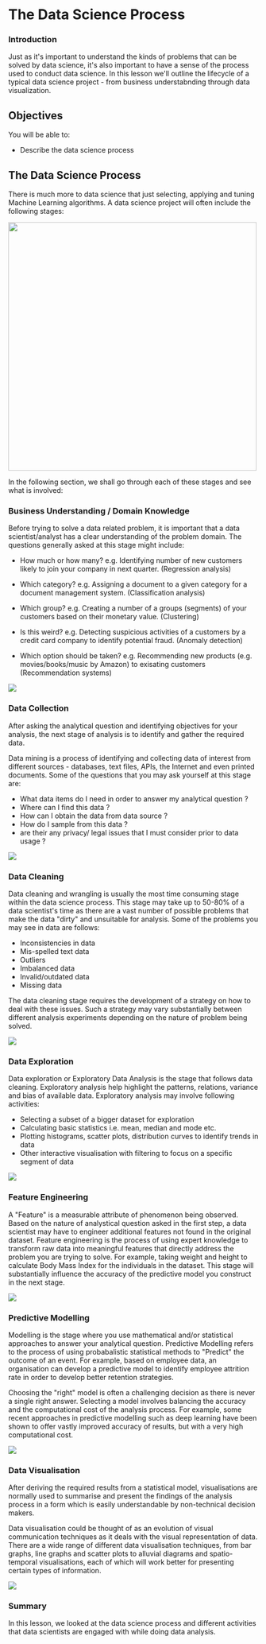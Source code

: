 
# The Data Science Process

### Introduction

Just as it's important to understand the kinds of problems that can be solved by data science, it's also important to have a sense of the process used to conduct data science. In this lesson we'll outline the lifecycle of a typical data science project - from business understabnding through data visualization.

## Objectives
You will be able to:
* Describe the data science process

## The Data Science Process

There is much more to data science that just selecting, applying and tuning Machine Learning algorithms. A data science project will often include the following stages:

<img src="chart.png" width = "500"/>

In the following section, we shall go through each of these stages and see what is involved:

### Business Understanding / Domain Knowledge

Before trying to solve a data related problem, it is important that a data scientist/analyst has a clear understanding of the problem domain. The questions generally asked at this stage might include:

* How much or how many? e.g. Identifying number of new customers likely to join your company in next quarter. (Regression analysis)

* Which category? e.g. Assigning a document to a given category for a document management system. (Classification analysis)

* Which group? e.g. Creating a number of a groups (segments) of your customers based on their monetary value. (Clustering)

* Is this weird? e.g. Detecting suspicious activities of a customers by a credit card company to identify potential fraud. (Anomaly detection)

* Which option should be taken? e.g. Recommending new products (e.g. movies/books/music by Amazon) to exisating customers (Recommendation systems)

<img src='domain.gif'>

### Data Collection

After asking the analytical question and identifying objectives for your analysis, the next stage of analysis is to identify and gather the required data. 

Data mining is a process of identifying and collecting data of interest from different sources - databases, text files, APIs, the Internet and even printed documents. Some of the questions that you may ask yourself at this stage are:

* What data items do I need in order to answer my analytical question ?
* Where can I find this data ?
* How can I obtain the data from data source ?
* How do I sample from this data ?
* are their any privacy/ legal issues that I must consider prior to data usage ?

<img src='data-collection.png'>

### Data Cleaning

Data cleaning and wrangling is usually the most time consuming stage within the data science process. This stage may take up to 50-80% of a data scientist's time as there are a vast number of possible problems that make the data "dirty" and unsuitable for analysis. Some of the problems you may see in data are follows:

* Inconsistencies in data
* Mis-spelled text data
* Outliers
* Imbalanced data
* Invalid/outdated data
* Missing data

The data cleaning stage requires the development of a strategy on how to deal with these issues. Such a strategy may vary substantially between different analysis experiments depending on the nature of problem being solved. 

<img src='clean.png'>

### Data Exploration

Data exploration or Exploratory Data Analysis is the stage that follows data cleaning. Exploratory analysis help highlight the patterns, relations, variance and bias of available data. Exploratory analysis may involve following activities:

* Selecting a subset of a bigger dataset for exploration
* Calculating basic statistics i.e. mean, median and mode etc.
* Plotting histograms, scatter plots, distribution curves to identify trends in data
* Other interactive visualisation with filtering to focus on a specific segment of data 

<img src='eda.png'>


### Feature Engineering

A "Feature" is a measurable attribute of phenomenon being observed. Based on the nature of analystical question asked in the first step, a data scientist may have to engineer additional features not found in the original dataset. Feature engineering is the process of using expert knowledge to transform raw data into meaningful features that directly address the problem you are trying to solve. For example, taking weight and height to calculate Body Mass Index for the individuals in the dataset. This stage will substantially influence the accuracy of the predictive model you construct in the next stage. 

<img src='feat.png'>

### Predictive Modelling

Modelling is the stage where you use mathematical and/or statistical approaches to answer your analytical question. Predictive Modelling refers to the process of using probabalistic statistical methods to "Predict" the outcome of an event. For example, based on employee data, an organisation can develop a predictive model to identify employee attrition rate in order to develop better retention strategies.

Choosing the "right" model is often a challenging decision as there is never a single right answer. Selecting a model involves balancing the accuracy and the computational cost of the analysis process. For example, some recent approaches in predictive modelling such as deep learning have been shown to offer vastly improved accuracy of results, but with a very high computational cost.

<img src='predict.png'>

### Data Visualisation

After deriving the required results from a statistical model, visualisations are normally used to summarise and present the findings of the analysis process in a form which is easily understandable by non-technical decision makers. 

Data visualisation could be thought of as an evolution of visual communication techniques as it deals with the visual representation of data. There are a wide range of different data visualisation techniques, from bar graphs, line graphs and scatter plots to alluvial diagrams and spatio-temporal visualisations, each of which will work better for presenting certain types of information.

<img src='viz.png'>

### Summary

In this lesson, we looked at the data science process and different activities that data scientists are engaged with while doing data analysis. 


